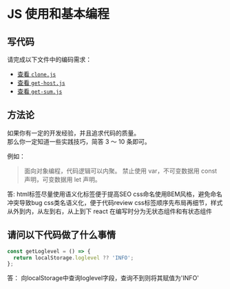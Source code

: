 # JS 使用和基本编程

## 写代码

请完成以下文件中的编码需求：

- [查看 `clone.js`](./clone.js)
- [查看 `get-host.js`](./get-host.js)
- [查看 `get-sum.js`](./get-sum.js)

## 方法论

如果你有一定的开发经验，并且追求代码的质量。  
那么你一定知道一些实践技巧，简答 3 ～ 10 条即可。

例如：

> 面向对象编程，代码逻辑可以内聚。
> 禁止使用 var，不可变数据用 const 声明，可变数据用 let 声明。

答:
html标签尽量使用语义化标签便于提高SEO
css命名使用BEM风格，避免命名冲突导致bug
css类名语义化，便于代码review
css标签顺序先布局再细节，样式从外到内，从左到右，从上到下
react 在编写时分为无状态组件和有状态组件
## 请问以下代码做了什么事情

```js
const getLoglevel = () => {
  return localStorage.loglevel ?? 'INFO';
};
```

答：
向localStorage中查询loglevel字段，查询不到则将其赋值为'INFO'